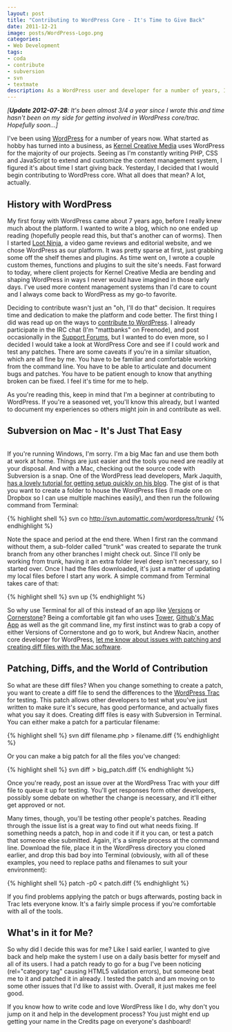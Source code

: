 ```yaml
---
layout: post
title: "Contributing to WordPress Core - It's Time to Give Back"
date: 2011-12-21
image: posts/WordPress-Logo.png
categories:
- Web Development
tags:
- coda
- contribute
- subversion
- svn
- textmate
description: As a WordPress user and developer for a number of years, I recently decided to begin contributing to WordPress core. This is my story.
---
```


<p class="intro"><em>[<strong>Update 2012-07-28</strong>: It's been almost 3/4 a year since I wrote this and time hasn't been on my side for getting involved in WordPress core/trac. Hopefully soon...]</em><p>

I've been using [WordPress][wordpress] for a number of years now. What started as hobby has turned into a business, as [Kernel Creative Media][kernel] uses WordPress for the majority of our projects. Seeing as I'm constantly writing PHP, CSS and JavaScript to extend and customize the content management system, I figured it's about time I start giving back. Yesterday, I decided that I would begin contributing to WordPress core. What all does that mean? A lot, actually.

## History with WordPress

My first foray with WordPress came about 7 years ago, before I really knew much about the platform. I wanted to write a blog, which no one ended up reading (hopefully people read this, but that's another can of worms). Then I started [Loot Ninja][lootninja], a video game reviews and editorial website, and we chose WordPress as our platform. It was pretty sparse at first, just grabbing some off the shelf themes and plugins. As time went on, I wrote a couple custom themes, functions and plugins to suit the site's needs. Fast forward to today, where client projects for Kernel Creative Media are bending and shaping WordPress in ways I never would have imagined in those early days. I've used more content management systems than I'd care to count and I always come back to WordPress as my go-to favorite.

Deciding to contribute wasn't just an "oh, I'll do that" decision. It requires time and dedication to make the platform and code better. The first thing I did was read up on the ways to [contribute to WordPress][codex-contributing]. I already participate in the IRC chat (I'm "mattbanks" on Freenode), and post occasionally in the [Support Forums][wp-support], but I wanted to do even more, so I decided I would take a look at WordPress Core and see if I could work and test any patches. There are some caveats if you're in a similar situation, which are all fine by me. You have to be familiar and comfortable working from the command line. You have to be able to articulate and document bugs and patches. You have to be patient enough to know that anything broken can be fixed. I feel it's time for me to help.

As you're reading this, keep in mind that I'm a beginner at contributing to WordPress. If you're a seasoned vet, you'll know this already, but I wanted to document my experiences so others might join in and contribute as well.

## Subversion on Mac - It's Just That Easy

<img src="{{ '/assets/img/posts/Mac-Terminal-Subversion-screenshot.jpg' | prepend: site.baseurl }}" alt="" />

If you're running Windows, I'm sorry. I'm a big Mac fan and use them both at work at home. Things are just easier and the tools you need are readily at your disposal. And with a Mac, checking out the source code with Subversion is a snap. One of the WordPress lead developers, Mark Jaquith, [has a lovely tutorial for getting setup quickly on his blog][jaquith]. The gist of is that you want to create a folder to house the WordPress files (I made one on Dropbox so I can use multiple machines easily), and then run the following command from Terminal:

{% highlight shell %}
svn co http://svn.automattic.com/wordpress/trunk/
{% endhighlight %}

Note the space and period at the end there. When I first ran the command without them, a sub-folder called "trunk" was created to separate the trunk branch from any other branches I might check out. Since I'll only be working from trunk, having it an extra folder level deep isn't necessary, so I started over. Once I had the files downloaded, it's just a matter of updating my local files before I start any work. A simple command from Terminal takes care of that:

{% highlight shell %}
svn up
{% endhighlight %}

So why use Terminal for all of this instead of an app like [Versions][versions] or [Cornerstone][cornerstone]? Being a comfortable git fan who uses [Tower][tower], [Github's Mac App][github-mac] as well as the git command line, my first instinct was to grab a copy of either Versions of Cornerstone and go to work, but Andrew Nacin, another core developer for WordPress, [let me know about issues with patching and creating diff files with the Mac software][nacin].

## Patching, Diffs, and the World of Contribution

So what are these diff files? When you change something to create a patch, you want to create a diff file to send the differences to the [WordPress Trac][wp-trac] for testing. This patch allows other developers to test what you've just written to make sure it's secure, has good performance, and actually fixes what you say it does. Creating diff files is easy with Subversion in Terminal. You can either make a patch for a particular filename:

{% highlight shell %}
svn diff filename.php > filename.diff
{% endhighlight %}

Or you can make a big patch for all the files you've changed:

{% highlight shell %}
svn diff > big_patch.diff
{% endhighlight %}

Once you're ready, post an issue over at the WordPress Trac with your diff file to queue it up for testing. You'll get responses form other developers, possibly some debate on whether the change is necessary, and it'll either get approved or not.

Many times, though, you'll be testing other people's patches. Reading through the issue list is a great way to find out what needs fixing. If something needs a patch, hop in and code it if it you can, or test a patch that someone else submitted. Again, it's a simple process at the command line. Download the file, place it in the WordPress directory you cloned earlier, and drop this bad boy into Terminal (obviously, with all of these examples, you need to replace paths and filenames to suit your environment):

{% highlight shell %}
patch -p0 < patch.diff
{% endhighlight %}

If you find problems applying the patch or bugs afterwards, posting back in Trac lets everyone know. It's a fairly simple process if you're comfortable with all of the tools.

## What's in it for Me?

So why did I decide this was for me? Like I said earlier, I wanted to give back and help make the system I use on a daily basis better for myself and all of its users. I had a patch ready to go for a bug I've been noticing (rel="category tag" causing HTML5 validation errors), but someone beat me to it and patched it in already. I tested the patch and am moving on to some other issues that I'd like to assist with. Overall, it just makes me feel good.

If you know how to write code and love WordPress like I do, why don't you jump on it and help in the development process? You just might end up getting your name in the Credits page on everyone's dashboard!

[wordpress]: http://www.wordpress.org
[kernel]: http://www.kernelcreativemedia.com
[lootninja]: http://www.loot-ninja.com
[codex-contributing]: http://codex.wordpress.org/Contributing_to_WordPress
[wp-support]: http://www.wordpress.org/support
[jaquith]: http://markjaquith.wordpress.com/2005/11/02/my-wordpress-toolbox/
[versions]: http://versionsapp.com/
[cornerstone]: http://www.zennaware.com/cornerstone/index.php
[tower]: http://www.git-tower.com/
[github-mac]: http://mac.github.com/
[nacin]: https://twitter.com/nacin/status/145305649788628992
[wp-trac]: http://trac.wordpress.org/
